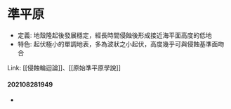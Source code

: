 # 準平原

- 定義: 地殼隆起後發展穩定，經長時間侵蝕後形成接近海平面高度的低地
- 特色: 起伏極小的單調地表，多為波狀之小起伏，高度幾乎可與侵蝕基準面吻合

Link: [[侵蝕輪迴論]]、[[原始準平原學說]]
#### 202108281949
- 